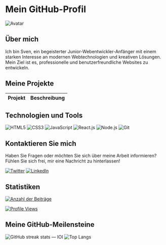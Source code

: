 # Mein GitHub-Profil

![Avatar](https://avatars.githubusercontent.com/u/129845404?v=4)

## Über mich

Ich bin Sven, ein begeisterter Junior-Webentwickler-Anfänger mit einem starken Interesse an modernen Webtechnologien und kreativen Lösungen. Mein Ziel ist es, professionelle und benutzerfreundliche Websites zu entwickeln.

## Meine Projekte

| Projekt | Beschreibung |
|---------|-------------|

## Technologien und Tools

![HTML5](https://img.shields.io/badge/-HTML5-E34F26?style=flat-square&logo=html5&logoColor=white)
![CSS3](https://img.shields.io/badge/-CSS3-1572B6?style=flat-square&logo=css3&logoColor=white)
![JavaScript](https://img.shields.io/badge/-JavaScript-F7DF1E?style=flat-square&logo=javascript&logoColor=black)
![React.js](https://img.shields.io/badge/-React.js-61DAFB?style=flat-square&logo=react&logoColor=white)
![Node.js](https://img.shields.io/badge/-Node.js-339933?style=flat-square&logo=nodedotjs&logoColor=white)
![Git](https://img.shields.io/badge/-Git-F05032?style=flat-square&logo=git&logoColor=white)

## Kontaktieren Sie mich

Haben Sie Fragen oder möchten Sie sich über meine Arbeit informieren? Fühlen Sie sich frei, mir eine Nachricht zu hinterlassen!

[![Twitter](https://img.shields.io/twitter/follow/[IhrTwitterKonto]?style=social)](https://twitter.com/[IhrTwitterKonto])
[![LinkedIn](https://img.shields.io/badge/LinkedIn-Information-0077B5.svg)](https://www.linkedin.com/in/[IhrLinkedInProfil])

## Statistiken

[![Anzahl der Beiträge](https://activity-graph.herokuapp.com/graph/?username=[IhrGitHubBenutzername]&theme=dracula&hide_border=true)](https://github.com/IhrBenutzername)

[![Profile Views](https://komarev.com/ghpvc/?username=[IhrGitHubBenutzername])](https://github.com/Svennse)

## Meine GitHub-Meilensteine

![GitHub streak stats — IOI](https://github-readme-streak-stats.herokuapp.com/?user=[IhrGitHubBenutzername]&theme=dark)
![Top Langs](https://github-readme-stats.vercel.app/api/top-langs/?username=[IhrGitHubBenutzername]&layout=compact&theme=dark)



